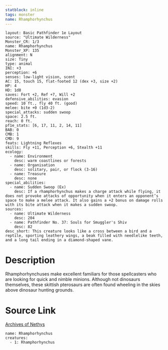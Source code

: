 ```yaml
---
statblock: inline
tags: monster
name: Rhamphorhynchus
---
```

```statblock
layout: Basic Pathfinder 1e Layout
source: "Ultimate Wilderness"
Monster_CR: 1/3
name: Rhamphorhynchus
Monster_XP: 135
alignment: N
size: Tiny
type: animal
INI: +3
perception: +6
senses: low-light vision, scent
AC: 15, touch 15, flat-footed 12 (dex +3, size +2)
HP: 4
HD: 1d8
saves: Fort +2, Ref +7, Will +2
defensive_abilities: evasion
speed: 10 ft., fly 40 ft. (good)
melee: bite +0 (1d3-2)
special_attacks: sudden swoop
space: 2.5 ft.
reach: 0 ft.
pf1e_stats: [6, 17, 11, 2, 14, 11]
BAB: 0
CMB: 1
CMD: 9
feats: Lightning Reflexes
skills: Fly +11, Perception +6, Stealth +11
ecology:
  - name: Environment
    desc: warm coastlines or forests
  - name: Organisation
    desc: solitary, pair, or flock (3-16)
  - name: Treasure
    desc: none
special_abilities:
  - name: Sudden Swoop (Ex)
    desc: If a rhamphorhynchus makes a charge attack while flying, it does not provoke attacks of opportunity when it enters an opponent’s space to make a melee attack. It also gains a +2 bonus on damage rolls with its bite attack when it makes a sudden swoop.
sources:
  - name: Ultimate Wilderness
    desc: 204
  - name: Pathfinder No. 37: Souls for Smuggler's Shiv
    desc: 82
desc_short: This creature looks like a cross between a bird and a reptile, sporting leathery wings, a beak filled with needlelike teeth, and a long tail ending in a diamond-shaped vane.
```
# Description
Rhamphorhynchuses make excellent familiars for those spellcasters who are looking for quick and nimble minions. Although not dinosaurs themselves, these skittish pterosaurs are often found wheeling in the skies above dinosaur hunting grounds.
# Source Link
[Archives of Nethys](https://aonprd.com/MonsterDisplay.aspx?ItemName=Rhamphorhynchus)
```encounter-table
name: Rhamphorhynchus
creatures:
  - 1: Rhamphorhynchus
```
